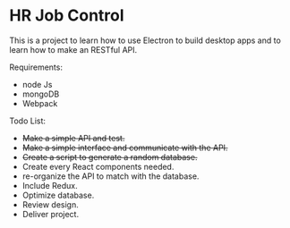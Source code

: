 # HR Job Control

This is a project to learn how to use Electron to build desktop apps and to learn how to make an RESTful API.

Requirements:

- node Js
- mongoDB
- Webpack

Todo List:

* ~~Make a simple API and test.~~
* ~~Make a simple interface and communicate with the API.~~
* ~~Create a script to generate a random database.~~
* Create every React components needed.
* re-organize the API to match with the database.
* Include Redux.
* Optimize database.
* Review design.
* Deliver project.
